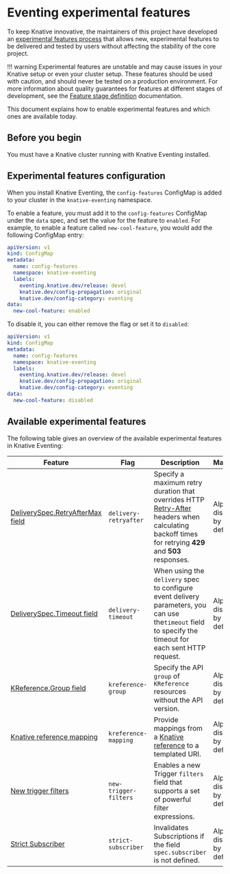 # Eventing experimental features

To keep Knative innovative, the maintainers of this project have developed an
[experimental features process](https://github.com/knative/eventing/blob/main/docs/experimental-features.md)
that allows new, experimental features to be delivered and tested by users
without affecting the stability of the core project.

<!--TODO: Add note about HOW / where users can provide feedback, otherwise there's not much point mentioning that-->

!!! warning
    Experimental features are unstable and may cause issues in your Knative setup or even your cluster setup.
    These features should be used with caution, and should never be tested on a production environment. For more
    information about quality guarantees for features at different stages of
    development, see the
    [Feature stage definition](https://github.com/knative/eventing/blob/main/docs/experimental-features.md#stage-definition)
    documentation.

This document explains how to enable experimental features and which ones are
available today.

## Before you begin

You must have a Knative cluster running with Knative Eventing installed.

## Experimental features configuration

When you install Knative Eventing, the `config-features` ConfigMap is added to
your cluster in the `knative-eventing` namespace.

To enable a feature, you must add it to the `config-features` ConfigMap
under the `data` spec, and set the value for the feature to `enabled`. For
example, to enable a feature called `new-cool-feature`, you would add the
following ConfigMap entry:

```yaml
apiVersion: v1
kind: ConfigMap
metadata:
  name: config-features
  namespace: knative-eventing
  labels:
    eventing.knative.dev/release: devel
    knative.dev/config-propagation: original
    knative.dev/config-category: eventing
data:
  new-cool-feature: enabled
```

To disable it, you can either remove the flag or set it to `disabled`:

```yaml
apiVersion: v1
kind: ConfigMap
metadata:
  name: config-features
  namespace: knative-eventing
  labels:
    eventing.knative.dev/release: devel
    knative.dev/config-propagation: original
    knative.dev/config-category: eventing
data:
  new-cool-feature: disabled
```

## Available experimental features

The following table gives an overview of the available experimental features in
Knative Eventing:

| Feature | Flag | Description | Maturity |
| ------- | ---- | ----------- | -------- |
| [DeliverySpec.RetryAfterMax field](delivery-retryafter.md)  | `delivery-retryafter` | Specify a maximum retry duration that overrides HTTP [Retry-After](https://datatracker.ietf.org/doc/html/rfc7231#section-7.1.3) headers when calculating backoff times for retrying **429** and **503** responses. | Alpha, disabled by default |
| [DeliverySpec.Timeout field](delivery-timeout.md) | `delivery-timeout` | When using the `delivery` spec to configure event delivery parameters, you can use  the`timeout` field to specify the timeout for each sent HTTP request. | Alpha, disabled by default |
| [KReference.Group field](kreference-group.md) | `kreference-group` | Specify the API `group` of `KReference` resources without the API version. | Alpha, disabled by default |
| [Knative reference mapping](kreference-mapping.md) | `kreference-mapping` | Provide mappings from a [Knative reference](https://github.com/knative/specs/blob/main/specs/eventing/overview.md#destination) to a templated URI. | Alpha, disabled by default |
| [New trigger filters](new-trigger-filters.md) | `new-trigger-filters` | Enables a new Trigger `filters` field that supports a set of powerful filter expressions. | Alpha, disabled by default |
| [Strict Subscriber](strict-subscriber.md) | `strict-subscriber` | Invalidates Subscriptions if the field `spec.subscriber` is not defined. | Alpha, disabled by default |
